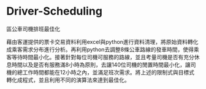 # Driver-Scheduling
區公車司機排班最佳化

藉由客運提供的票卡交易資料利用excel與python進行資料清理，將原始資料轉化成乘客需求分布進行分析。再利用python去調整8條公車路線的發車時間，使得乘客等待時間最小化。接著針對每位司機可服務的路線，並且考量司機是否有充分休息時間以及是否有服務滿8小時為原則，去讓140位司機的閒置時間最小化，讓司機的總工作時間都能在12小時之內，並滿足班次需求。將上述的限制式與目標式轉化成程式，並且利用不同的演算法來達到最佳化。
